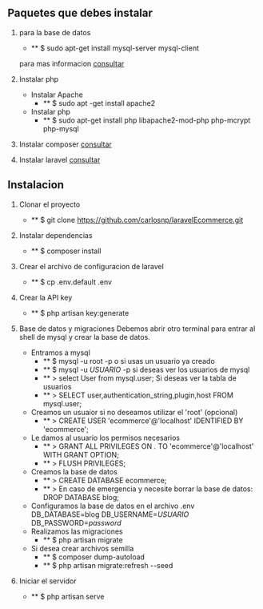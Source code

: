## Paquetes que debes instalar

1) para la base de datos
    - ** $ sudo apt-get install mysql-server mysql-client

    para mas informacion [consultar](https://www.digitalocean.com/community/tutorials/como-instalar-mysql-en-ubuntu-18-04-es)

2) Instalar php
    - Instalar Apache
        - ** $ sudo apt -get install apache2
    - Instalar php
        - ** $ sudo apt-get install php libapache2-mod-php php-mcrypt php-mysql
3) Instalar composer
    [consultar](https://getcomposer.org/doc/00-intro.md#installation-linux-unix-macos)
4) Instalar laravel
    [consultar](https://laravel.com/docs/5.8/installation)

## Instalacion

1) Clonar el proyecto
    - ** $ git clone https://github.com/carlosnp/laravelEcommerce.git

2) Instalar dependencias
    - ** $ composer install

3) Crear el archivo de configuracion de laravel
    - ** $ cp .env.default .env

4) Crear la API key
    - ** $ php artisan key:generate

5) Base de datos y migraciones
Debemos abrir otro terminal para entrar al shell de mysql y crear la base de datos.
    - Entramos a mysql
        - ** $ mysql -u root -p
        o si usas un usuario ya creado
        - ** $ mysql -u *USUARIO* -p
        si deseas ver los usuarios de mysql
        - ** > select User from mysql.user;
        Si deseas ver la tabla de usuarios
        - ** > SELECT user,authentication_string,plugin,host FROM mysql.user;
    - Creamos un usuaior si no deseamos utilizar el 'root' (opcional)
        - ** > CREATE USER 'ecommerce'@'localhost' IDENTIFIED BY 'ecommerce';
    - Le damos al usuario los permisos necesarios
        - ** > GRANT ALL PRIVILEGES ON *.* TO 'ecommerce'@'localhost' WITH GRANT OPTION;
        - ** > FLUSH PRIVILEGES;
    - Creamos la base de datos
        - ** > CREATE DATABASE ecommerce;
        - ** > En caso de emergencia y necesite borrar la base de datos: DROP DATABASE blog;
    - Configuramos la base de datos en el archivo .env
        DB_DATABASE=blog
        DB_USERNAME=*USUARIO*
        DB_PASSWORD=*password*
    - Realizamos las migraciones
        - ** $ php artisan migrate
    - Si desea crear archivos semilla
        - ** $ composer dump-autoload
        - ** $ php artisan migrate:refresh --seed
6) Iniciar el servidor
    - ** $ php artisan serve